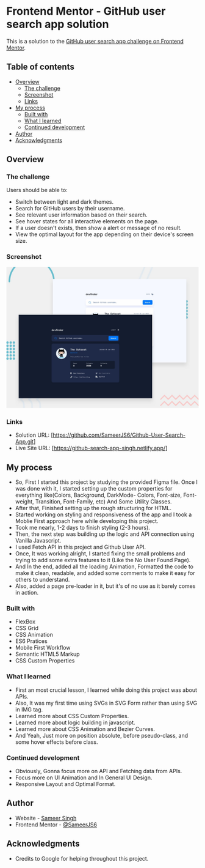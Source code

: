 # Frontend Mentor - GitHub user search app solution

This is a solution to the [GitHub user search app challenge on Frontend Mentor](https://www.frontendmentor.io/challenges/github-user-search-app-Q09YOgaH6). 

## Table of contents

- [Overview](#overview)
  - [The challenge](#the-challenge)
  - [Screenshot](#screenshot)
  - [Links](#links)
- [My process](#my-process)
  - [Built with](#built-with)
  - [What I learned](#what-i-learned)
  - [Continued development](#continued-development)
- [Author](#author)
- [Acknowledgments](#acknowledgments)


## Overview

### The challenge

Users should be able to:

- Switch between light and dark themes.
- Search for GitHub users by their username.
- See relevant user information based on their search.
- See hover states for all interactive elements on the page.
- If a user doesn't exists, then show a alert or message of no result.
- View the optimal layout for the app depending on their device's screen size.

### Screenshot

![Design Preview for the GitHub User Search App Solution](./preview.jpg)

### Links

- Solution URL: [https://github.com/SameerJS6/Github-User-Search-App.git]
- Live Site URL: [https://github-search-app-singh.netlify.app/]

## My process

- So, First I started this project by studying the provided Figma file. 
Once I was done with it, I started setting up the custom properties for everything like(Colors, Background, DarkMode- Colors, Font-size, Font-weight, Transition, Font-Family, etc) And Some Utility Classes.
- After that, Finished setting up the rough structuring for HTML.
- Started working on styling and responsiveness of the app and I took a Moblie First approach here while developing this project.
- Took me nearly, 1-2 days to finish styling (2-3 hours).
- Then, the next step was building up the logic and API connection using Vanilla Javascript.
- I used Fetch API in this project and Github User API.
- Once, It was working alright, I started fixing the small problems and trying to add some extra features to it (Like the No User Found Page).
- And In the end, added all the loading Animation, Formatted the code to make it clean, readable, and added some comments to make it easy for others to understand.
- Also, added a page pre-loader in it, but it's of no use as it barely comes in action.

### Built with

- FlexBox
- CSS Grid
- CSS Animation 
- ES6 Pratices
- Mobile First Workflow
- Semantic HTML5 Markup
- CSS Custom Properties

### What I learned

- First an most crucial lesson, I learned while doing this project was about APIs.
- Also, It was my first time using SVGs in SVG Form rather than using SVG in IMG tag.
- Learned more about CSS Custom Properties.
- Learned more about logic building in javascript.
- Learned more about CSS Animation and Bezier Curves.
- And Yeah, Just more on position absolute, before pseudo-class, and some hover effects before class.

### Continued development

- Obviously, Gonna focus more on API and Fetching data from APIs.
- Focus more on UI Animation and In General UI Design.
- Responsive Layout and Optimal Format.

## Author

- Website - [Sameer Singh](https://github.com/SameerJS6)
- Frontend Mentor - [@SameerJS6](https://www.frontendmentor.io/profile/SameerJS6)

## Acknowledgments

- Credits to Google for helping throughout this project.
